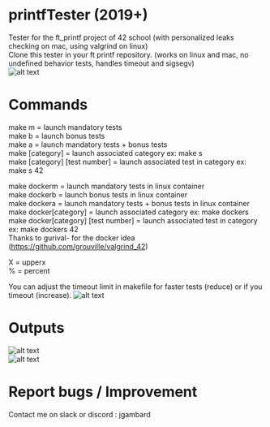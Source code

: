 # printfTester (2019+)

Tester for the ft_printf project of 42 school (with personalized leaks checking on mac, using valgrind on linux)  
Clone this tester in your ft printf repository. (works on linux and mac, no undefined behavior tests, handles timeout and sigsegv)  
![alt text](https://i.imgur.com/qRfDYuU.png)


# Commands
make m = launch mandatory tests   
make b = launch bonus tests   
make a = launch mandatory tests + bonus tests  
make [category] = launch associated category ex: make s  
make [category] [test number] = launch associated test in category ex: make s 42  

make dockerm = launch mandatory tests in linux container  
make dockerb = launch bonus tests in linux container  
make dockera = launch mandatory tests + bonus tests in linux container  
make docker[category] = launch associated category ex: make dockers    
make docker[category] [test number] = launch associated test in category ex: make dockers 42   
Thanks to gurival- for the docker idea (https://github.com/grouville/valgrind_42)  

X = upperx  
% = percent  

You can adjust the timeout limit in makefile for faster tests (reduce) or if you timeout (increase).
![alt text](https://i.imgur.com/RGTqT64.png)  

# Outputs

![alt text](https://i.imgur.com/FsgbPxO.png)  
![alt text](https://i.imgur.com/qJfhyeL.png)  

# Report bugs / Improvement
Contact me on slack or discord : jgambard
